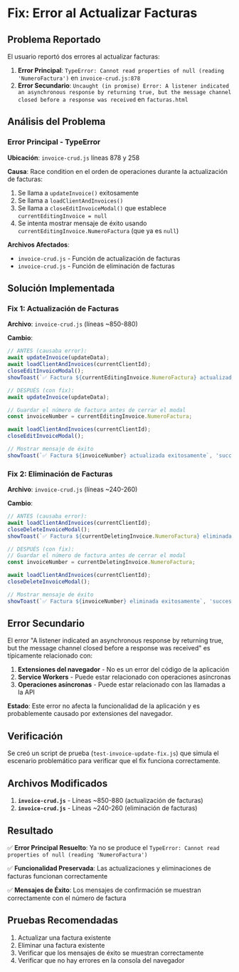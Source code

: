 # Fix: Error al Actualizar Facturas

## Problema Reportado

El usuario reportó dos errores al actualizar facturas:

1. **Error Principal**: `TypeError: Cannot read properties of null (reading 'NumeroFactura')` en `invoice-crud.js:878`
2. **Error Secundario**: `Uncaught (in promise) Error: A listener indicated an asynchronous response by returning true, but the message channel closed before a response was received` en `facturas.html`

## Análisis del Problema

### Error Principal - TypeError

**Ubicación**: `invoice-crud.js` líneas 878 y 258

**Causa**: Race condition en el orden de operaciones durante la actualización de facturas:

1. Se llama a `updateInvoice()` exitosamente
2. Se llama a `loadClientAndInvoices()` 
3. Se llama a `closeEditInvoiceModal()` que establece `currentEditingInvoice = null`
4. Se intenta mostrar mensaje de éxito usando `currentEditingInvoice.NumeroFactura` (que ya es `null`)

**Archivos Afectados**:
- `invoice-crud.js` - Función de actualización de facturas
- `invoice-crud.js` - Función de eliminación de facturas

## Solución Implementada

### Fix 1: Actualización de Facturas

**Archivo**: `invoice-crud.js` (líneas ~850-880)

**Cambio**:
```javascript
// ANTES (causaba error):
await updateInvoice(updateData);
await loadClientAndInvoices(currentClientId);
closeEditInvoiceModal();
showToast(`✅ Factura ${currentEditingInvoice.NumeroFactura} actualizada exitosamente`, 'success');

// DESPUÉS (con fix):
await updateInvoice(updateData);

// Guardar el número de factura antes de cerrar el modal
const invoiceNumber = currentEditingInvoice.NumeroFactura;

await loadClientAndInvoices(currentClientId);
closeEditInvoiceModal();

// Mostrar mensaje de éxito
showToast(`✅ Factura ${invoiceNumber} actualizada exitosamente`, 'success');
```

### Fix 2: Eliminación de Facturas

**Archivo**: `invoice-crud.js` (líneas ~240-260)

**Cambio**:
```javascript
// ANTES (causaba error):
await loadClientAndInvoices(currentClientId);
closeDeleteInvoiceModal();
showToast(`✅ Factura ${currentDeletingInvoice.NumeroFactura} eliminada exitosamente`, 'success');

// DESPUÉS (con fix):
// Guardar el número de factura antes de cerrar el modal
const invoiceNumber = currentDeletingInvoice.NumeroFactura;

await loadClientAndInvoices(currentClientId);
closeDeleteInvoiceModal();

// Mostrar mensaje de éxito
showToast(`✅ Factura ${invoiceNumber} eliminada exitosamente`, 'success');
```

## Error Secundario

El error "A listener indicated an asynchronous response by returning true, but the message channel closed before a response was received" es típicamente relacionado con:

1. **Extensiones del navegador** - No es un error del código de la aplicación
2. **Service Workers** - Puede estar relacionado con operaciones asíncronas
3. **Operaciones asíncronas** - Puede estar relacionado con las llamadas a la API

**Estado**: Este error no afecta la funcionalidad de la aplicación y es probablemente causado por extensiones del navegador.

## Verificación

Se creó un script de prueba (`test-invoice-update-fix.js`) que simula el escenario problemático para verificar que el fix funciona correctamente.

## Archivos Modificados

1. **`invoice-crud.js`** - Líneas ~850-880 (actualización de facturas)
2. **`invoice-crud.js`** - Líneas ~240-260 (eliminación de facturas)

## Resultado

✅ **Error Principal Resuelto**: Ya no se produce el `TypeError: Cannot read properties of null (reading 'NumeroFactura')`

✅ **Funcionalidad Preservada**: Las actualizaciones y eliminaciones de facturas funcionan correctamente

✅ **Mensajes de Éxito**: Los mensajes de confirmación se muestran correctamente con el número de factura

## Pruebas Recomendadas

1. Actualizar una factura existente
2. Eliminar una factura existente
3. Verificar que los mensajes de éxito se muestran correctamente
4. Verificar que no hay errores en la consola del navegador 